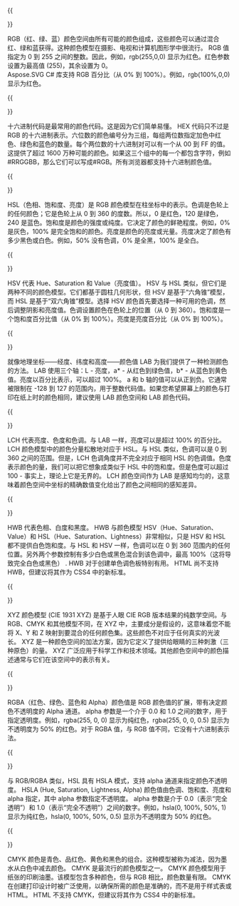 ﻿---
translation: true
deploy: false
---

{{<section RGB>}}

RGB（红、绿、蓝）颜色空间由所有可能的颜色组成，这些颜色可以通过混合红、绿和蓝获得。这种颜色模型在摄影、电视和计算机图形学中很流行。 RGB 值指定为 0 到 255 之间的整数。因此，例如，rgb(255,0,0) 显示为红色。红色参数设置为最高值 (255)，其余设置为 0。<br>
Aspose.SVG C# 库支持 RGB 百分比（从 0% 到 100%）。例如，rgb(100%,0,0) 显示为红色。


{{<section HEX>}}

十六进制代码是最常用的颜色代码。这是因为它们简单易懂。 HEX 代码只不过是 RGB 的十六进制表示。六位数的颜色编号分为三组，每组两位数指定加色中红色、绿色和蓝色的数量。每个两位数的十六进制对可以有一个从 00 到 FF 的值。这提供了超过 1600 万种可能的颜色。如果这三个组中的每一个都包含字符，例如#RRGGBB，那么它们可以写成#RGB。所有浏览器都支持十六进制颜色值。

{{<section HSL>}}

HSL（色相、饱和度、亮度）是 RGB 颜色模型在柱坐标中的表示。色调是色轮上的任何颜色；它是色轮上从 0 到 360 的度数。所以，0 是红色，120 是绿色，240 是蓝色。饱和度是颜色的强度或纯度。它决定了颜色的鲜艳程度。例如，0% 是灰色，100% 是完全饱和的颜色。亮度是颜色的亮度或光量。亮度决定了颜色有多少黑色或白色。例如，50% 没有色调，0% 是全黑，100% 是全白。

{{<section HSV>}}

HSV 代表 Hue、Saturation 和 Value（亮度值）。 HSV 与 HSL 类似，但它们是两种不同的颜色模型。它们都基于圆柱几何形状，但 HSV 是基于“六角锥”模型，而 HSL 是基于“双六角锥”模型。选择 HSV 颜色首先要选择一种可用的色调，然后调整阴影和亮度值。色调设置颜色在色轮上的位置（从 0 到 360）。饱和度是一个饱和度百分比值（从 0% 到 100%）。亮度是亮度百分比（从 0% 到 100%）。

{{<section LAB>}}

就像地理坐标——经度、纬度和高度——颜色值 LAB 为我们提供了一种检测颜色的方法。 LAB 使用三个轴：L - 亮度，a* - 从红色到绿色值，b* - 从蓝色到黄色值。亮度以百分比表示，可以超过 100%。 a 和 b 轴的值可以从正到负。它通常被限制在 -128 到 127 的范围内，用于整数代码值。如果您希望屏幕上的颜色与打印在纸上时的颜色相同，建议使用 LAB 颜色空间和 LAB 颜色代码。

{{<section LCH>}}

LCH 代表亮度、色度和色调。与 LAB 一样，亮度可以是超过 100% 的百分比。 LCH 颜色模型中的颜色分量松散地对应于 HSL。与 HSL 类似，色调可以是 0 到 360 之间的范围。但是，LCH 色调角度并不完全对应于相同 HSL 的色调值。色度表示颜色的量，我们可以把它想象成类似于 HSL 中的饱和度。但是色度可以超过 100 - 事实上，理论上它是无界的。 LCH 颜色空间作为 LAB 是感知均匀的，这意味着颜色空间中坐标的精确数值变化给出了颜色之间相同的感知差异。


{{<section HWB>}}

HWB 代表色相、白度和黑度。 HWB 与颜色模型 HSV（Hue、Saturation、Value）和 HSL（Hue、Saturation、Lightness）非常相似，只是 HSV 和 HSL 都不提供白色饱和度。与 HSL 和 HSV 一样，色调可以在 0 到 360 范围内的任何位置。另外两个参数控制有多少白色或黑色混合到该色调中，最高 100%（这将导致完全白色或黑色） . HWB 对于创建单色调色板特别有用。 HTML 尚不支持 HWB，但建议将其作为 CSS4 中的新标准。


{{<section XYZ>}}

XYZ 颜色模型 (CIE 1931 XYZ) 是基于人眼 CIE RGB 版本结果的纯数学空间。与 RGB、CMYK 和其他模型不同，在 XYZ 中，主要成分是假设的，这意味着您不能将 X、Y 和 Z 映射到要混合的任何颜色集。这些颜色不对应于任何真实的光波长。 XYZ 是一种颜色空间的加法方案，因为它定义了提供给眼睛的三种刺激（三种原色）的量。 XYZ 广泛应用于科学工作和技术领域。其他颜色空间中的颜色描述通常与它们在该空间中的表示有关。


{{<section RGBA>}}

RGBA（红色、绿色、蓝色和 Alpha）颜色值是 RGB 颜色值的扩展，带有决定颜色不透明度的 Alpha 通道。 alpha 参数是一个介于 0.0 和 1.0 之间的数字，用于指定透明度。例如，rgba(255, 0, 0) 显示为纯红色，rgba(255, 0, 0, 0.5) 显示为不透明度为 50% 的红色。对于 RGBA 值，与 RGB 值不同，它没有十六进制表示法。

{{<section HSLA>}}

与 RGB/RGBA 类似，HSL 具有 HSLA 模式，支持 alpha 通道来指定颜色不透明度。 HSLA (Hue, Saturation, Lightness, Alpha) 颜色值由色调、饱和度、亮度和 alpha 指定，其中 alpha 参数指定不透明度。 alpha 参数是介于 0.0（表示“完全透明”）和 1.0（表示“完全不透明”）之间的数字。例如，hsla(0, 100%, 50%, 1) 显示为纯红色，hsla(0, 100%, 50%, 0.5) 显示为不透明度为 50% 的红色。

{{<section CMYK>}}

CMYK 颜色是青色、品红色、黄色和黑色的组合。这种模型被称为减法，因为墨水从白色中减去颜色。 CMYK 是最流行的颜色模型之一。 CMYK 颜色模型用于纸张的印刷油墨。该模型包含多种颜色，但与 RGB 相比，颜色数量有限。 CMYK 在创建打印设计时被广泛使用，以确保所需的颜色是准确的，而不是用于样式表或 HTML。 HTML 不支持 CMYK，但建议将其作为 CSS4 中的新标准。